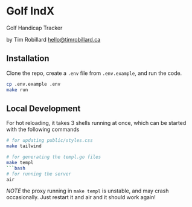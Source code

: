 # Golf IndX

Golf Handicap Tracker

by Tim Robillard
hello@timrobillard.ca

## Installation

Clone the repo, create a `.env` file from `.env.example`, and run the code.

```bash
cp .env.example .env
make run
```

## Local Development

For hot reloading, it takes 3 shells running at once, which can be started with the following commands

```bash
# for updating public/styles.css
make tailwind
```

````bash
# for generating the templ.go files
make templ
```bash
# for running the server
air
````

_NOTE_ the proxy running in `make templ` is unstable, and may crash occasionally. Just restart it and air and it should work again!
